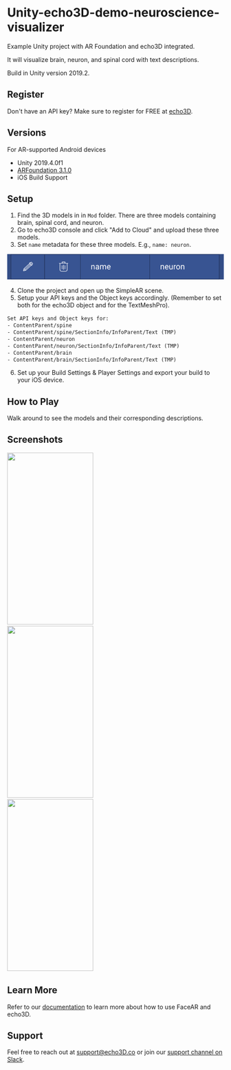 # Unity-echo3D-demo-neuroscience-visualizer

Example Unity project with AR Foundation and echo3D integrated.

It will visualize brain, neuron, and spinal cord with text descriptions.

Build in Unity version 2019.2.

## Register

Don't have an API key? Make sure to register for FREE at [echo3D](https://www.echo3d.co/).

## Versions

For AR-supported Android devices

- Unity 2019.4.0f1
- [ARFoundation 3.1.0](https://www.youtube.com/watch?v=0mpsiO2lCx0)
- iOS Build Support

## Setup

1. Find the 3D models in in `Mod` folder. There are three models containing brain, spinal cord, and neuron.
2. Go to echo3D console and click "Add to Cloud" and upload these three models.
3. Set `name` metadata for these three models. E.g., `name: neuron`.

<img src="img/meta.png">

4. Clone the project and open up the SimpleAR scene.
5. Setup your API keys and the Object keys accordingly. (Remember to set both for the echo3D object and for the TextMeshPro).

```
Set API keys and Object keys for:
- ContentParent/spine
- ContentParent/spine/SectionInfo/InfoParent/Text (TMP)
- ContentParent/neuron
- ContentParent/neuron/SectionInfo/InfoParent/Text (TMP)
- ContentParent/brain
- ContentParent/brain/SectionInfo/InfoParent/Text (TMP)
```

6. Set up your Build Settings & Player Settings and export your build to your iOS device.

## How to Play

Walk around to see the models and their corresponding descriptions.

## Screenshots

<img src="img/1.PNG" width="200" height="400">

<br>

<img src="img/2.PNG" width="200" height="400">

<br>

<img src="img/3.PNG" width="200" height="400">

## Learn More

Refer to our [documentation](https://docs.echo3d.co/) to learn more about how to use FaceAR and echo3D.

## Support

Feel free to reach out at [support@echo3D.co](mailto:support@echo3d.co) or join our [support channel on Slack](https://echo3d.slack.com/ssb/redirect).
